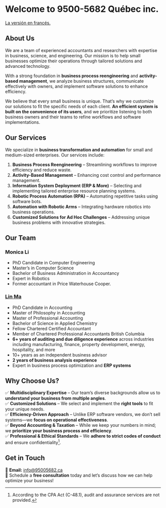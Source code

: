 # Welcome to 9500-5682 Québec inc.
[La versión en francés.](/indexfr)


## **About Us**  
We are a team of experienced accountants and researchers with expertise in business, science, and engineering. Our mission is to help small businesses optimize their operations through tailored solutions and advanced technology.  

With a strong foundation in **business process reengineering** and **activity-based management**, we analyze business structures, communicate effectively with owners, and implement software solutions to enhance efficiency.  

We believe that every small business is unique. That’s why we customize our solutions to fit the specific needs of each client. **An efficient system is built on the convenience of its users**, and we prioritize listening to both business owners and their teams to refine workflows and software implementations.  

## **Our Services**  
We specialize in **business transformation and automation** for small and medium-sized enterprises. Our services include:  

1. **Business Process Reengineering** – Streamlining workflows to improve efficiency and reduce waste.  
2. **Activity-Based Management** – Enhancing cost control and performance management.  
3. **Information System Deployment (ERP & More)** – Selecting and implementing tailored enterprise resource planning systems.  
4. **Robotic Process Automation (RPA)** – Automating repetitive tasks using software bots.  
5. **Automation with Robotic Arms** – Integrating hardware robotics into business operations.  
6. **Customized Solutions for Ad Hoc Challenges** – Addressing unique business problems with innovative strategies.  


## **Our Team**  

### **Monica Li**  
- PhD Candidate in Computer Engineering  
- Master’s in Computer Science  
- Bachelor of Business Administration in Accountancy  
- Expert in Robotics  
- Former accountant in Price Waterhouse Cooper. 

### [**Lin Ma**](/LinAcc)
- PhD Candidate in Accounting  
- Master of Philosophy in Accounting  
- Master of Professional Accounting  
- Bachelor of Science in Applied Chemistry  
- Fellow Chartered Certified Accountant
- Member of Chartered Professional Accountants British Columbia
- **6+ years of auditing and due diligence experience** across industries including manufacturing, finance, property development, energy, hospitality, and more  
- 10+ years as an independent business advisor
- **2 years of business analysis experience**  
- Expert in business process optimization and **ERP systems**
  

## **Why Choose Us?**  
✅ **Multidisciplinary Expertise** – Our team’s diverse backgrounds allow us to **understand your business from multiple angles**.  
✅ **Customized Solutions** – We select and implement the **right tools** to fit your unique needs.  
✅ **Efficiency-Driven Approach** – Unlike ERP software vendors, we don’t sell systems—we **focus on operational effectiveness**.  
✅ **Beyond Accounting & Taxation** – While we keep your numbers in mind; we **prioritize your business process and efficiency**.  
✅ **Professional & Ethical Standards** – We **adhere to strict codes of conduct** and ensure confidentiality[^1]. 

## **Get in Touch**  
📩 **Email:** [info@95005682.ca](mailto:info@95005682.ca)  
📅 Schedule a **free consultation** today and let’s discuss how we can help optimize your business!  

[^1]: According to the CPA Act (C-48.1), audit and assurance services are not provided. 
